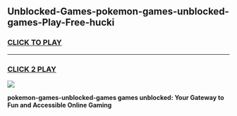 
## Unblocked-Games-pokemon-games-unblocked-games-Play-Free-hucki
<h3>
<a href="https://premium76.site?title=pokemon-games-unblocked-games&ref=19M">CLICK TO PLAY</a></h3>
<hr>

<h3>
<a href="https://premium76.site?title=pokemon-games-unblocked-games&ref=19M">CLICK 2 PLAY</a>
  
</h3>

<a href="https://premium76.site?title=pokemon-games-unblocked-games&ref=19M"><img src="https://clearcache.store/games.png"></a>


**pokemon-games-unblocked-games games unblocked: Your Gateway to Fun and Accessible Online Gaming**
